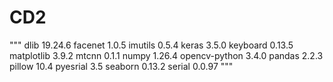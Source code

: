 # CD2

"""
<lib list>
dlib 19.24.6
facenet 1.0.5
imutils 0.5.4
keras 3.5.0
keyboard 0.13.5
matplotlib 3.9.2
mtcnn 0.1.1
numpy 1.26.4
opencv-python 3.4.0
pandas 2.2.3
pillow 10.4
pyesrial 3.5
seaborn 0.13.2
serial 0.0.97
"""